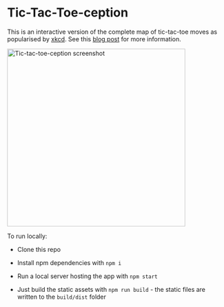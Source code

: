 # Tic-Tac-Toe-ception

This is an interactive version of the complete map of tic-tac-toe moves as popularised by [xkcd](https://xkcd.com/832/). See this [blog post](http://mpatric.com/2020-01-26-interactive-complete-map-of-tic-tac-toe) for more information.

<img src="http://s3.amazonaws.com/mpatric/assets/original/tictactoeception-screenshot.png" title="Tic-tac-toe-ception screenshot" alt="Tic-tac-toe-ception screenshot" width=413px height=413px>

To run locally:

- Clone this repo
- Install npm dependencies with `npm i`
- Run a local server hosting the app with `npm start`

- Just build the static assets with `npm run build` - the static files are written to the `build/dist` folder
